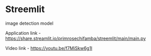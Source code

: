 # Streemlit
 image detection model

Application link -  https://share.streamlit.io/primrosechifamba/streemlit/main/main.py

Video link - https://youtu.be/f7MiSkw6g1l



